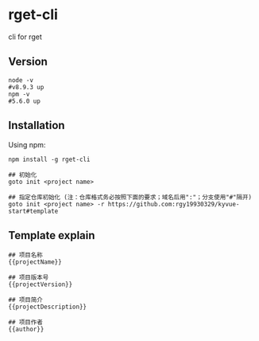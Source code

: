 # rget-cli
cli for rget

## Version
```shell
node -v
#v8.9.3 up
npm -v
#5.6.0 up
```

## Installation

Using npm:

```shell
npm install -g rget-cli

## 初始化
goto init <project name>

## 指定仓库初始化 (注：仓库格式务必按照下面的要求；域名后用":"；分支使用"#"隔开)
goto init <project name> -r https://github.com:rgy19930329/kyvue-start#template
```

## Template explain

```
## 项目名称
{{projectName}}

## 项目版本号
{{projectVersion}}

## 项目简介
{{projectDescription}}

## 项目作者
{{author}}
```
